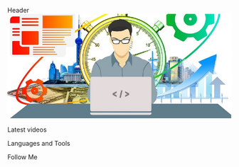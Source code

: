 Header
[![Header](https://github.com/JB1qa/JB1qa/blob/main/assets/png.png)](http://google.com.au/)



Latest videos

Languages and Tools

Follow Me 


[def]: https://github.com/JB1qa/JB1qa/blob/main/assets/png.png
[def2]: https://github.com/JB1qa/JB1qa/blob/main/assets/png.png
[def3]: https://github.com/JB1qa/JB1qa/blob/main/assets/png.png